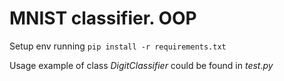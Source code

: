 # MNIST classifier. OOP

Setup env running ```pip install -r requirements.txt```

Usage example of class _DigitClassifier_ could be found in _test.py_